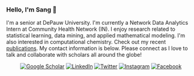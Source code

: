 ### Hello, I'm Sang 👋

I'm a senior at DePauw University. I'm currently a Network Data Analytics Intern at Community Health Network (IN). I enjoy research related to statistical learning, data mining, and applied mathematical modeling. I'm also interested in computational chemistry. Check out my recent <a href="https://scholar.google.com/citations?user=3vc6zDsAAAAJ&hl=en">publications</a>. My contact information is below. Please connect as I love to talk and collaborate with scholars all around the globe!

<p align="center">
<a href="https://scholar.google.com/citations?user=3vc6zDsAAAAJ&hl=en">
<img src="https://img.shields.io/badge/-Google Scholar-%239146FF" alt="Google Scholar" /></a> 
<a href="https://www.linkedin.com/in/sangttruong/">
<img src="https://img.shields.io/badge/-LinkedIn-%233781da" alt="LinkedIn"/></a> 
<a href="https://www.twitter.com/sangttruong">
<img src="https://img.shields.io/badge/-Twitter-%231DA1F2" alt="Twitter" /></a> 
<a href="https://www.instagram.com/sangttruong">
<img src="https://img.shields.io/badge/-Instagram-%23eb13a5" alt="Instagram" /></a> 
<a href="https://www.facebook.com/sangttruong0">
<img src="https://img.shields.io/badge/-Facebook-%4eb13a5" alt="Facebook" /></a> 
</p>
